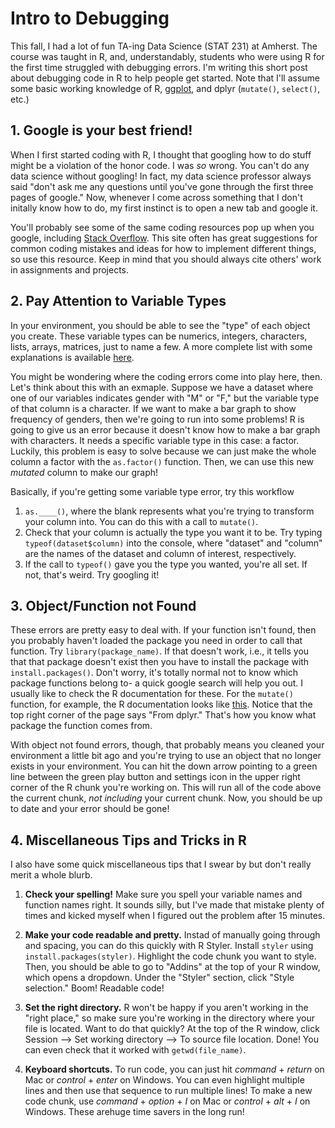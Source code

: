 # Intro to Debugging

This fall, I had a lot of fun TA-ing Data Science (STAT 231) at Amherst. The course was taught in R, and, understandably, students who were using R for the first time struggled with debugging errors. I'm writing this short post about debugging code in R to help people get started. Note that I'll assume some basic working knowledge of R, [ggplot](https://ggplot2.tidyverse.org/reference/ggplot.html), and dplyr (`mutate()`, `select()`, etc.) 

## 1. Google is your best friend!

When I first started coding with R, I thought that googling how to do stuff might be a violation of the honor code. I was *so* wrong. You can't do any data science without googling! In fact, my data science professor always said "don't ask me any questions until you've gone through the first three pages of google." Now, whenever I come across something that I don't initally know how to do, my first instinct is to open a new tab and google it. 

You'll probably see some of the same coding resources pop up when you google, including [Stack Overflow](https://stackoverflow.com/). This site often has great suggestions for common coding mistakes and ideas for how to implement different things, so use this resource. Keep in mind that you should always cite others' work in assignments and projects. 

## 2. Pay Attention to Variable Types

In your environment, you should be able to see the "type" of each object you create. These variable types can be numerics, integers, characters, lists, arrays, matrices, just to name a few. A more complete list with some explanations is available [here](https://www.tutorialspoint.com/r/r_data_types.htm). 

You might be wondering where the coding errors come into play here, then. Let's think about this with an exmaple. Suppose we have a dataset where one of our variables indicates gender with "M" or "F," but the variable type of that column is a character. If we want to make a bar graph to show frequency of genders, then we're going to run into some problems! R is going to give us an error because it doesn't know how to make a bar graph with characters. It needs a specific variable type in this case: a factor. Luckily, this problem is easy to solve because we can just make the whole column a factor with the `as.factor()` function. Then, we can use this new *mutated* column to make our graph!

Basically, if you're getting some variable type error, try this workflow
1. `as.____()`, where the blank represents what you're trying to transform your column into. You can do this with a call to `mutate()`. 
2. Check that your column is actually the type you want it to be. Try typing `typeof(dataset$column)` into the console, where "dataset" and "column" are the names of the dataset and column of interest, respectively.
3. If the call to `typeof()` gave you the type you wanted, you're all set. If not, that's weird. Try googling it! 

## 3. Object/Function not Found

These errors are pretty easy to deal with. If your function isn't found, then you probably haven't loaded the package you need in order to call that function. Try `library(package_name)`. If that doesn't work, i.e., it tells you that that package doesn't exist then you have to install the package with `install.packages()`. Don't worry, it's totally normal not to know which package functions belong to- a quick google search will help you out. I usually like to check the R documentation for these. For the `mutate()` function, for example, the R documentation looks like [this](https://www.rdocumentation.org/packages/dplyr/versions/0.5.0/topics/mutate). Notice that the top right corner of the page says "From dplyr." That's how you know what package the function comes from.

With object not found errors, though, that probably means you cleaned your environment a little bit ago and you're trying to use an object that no longer exists in your environment. You can hit the down arrow pointing to a green line between the green play button and settings icon in the upper right corner of the R chunk you're working on. This will run all of the code above the current chunk, *not including* your current chunk. Now, you should be up to date and your error should be gone!

## 4. Miscellaneous Tips and Tricks in R

I also have some quick miscellaneous tips that I swear by but don't really merit a whole blurb.

1. **Check your spelling!** Make sure you spell your variable names and function names right. It sounds silly, but I've made that mistake plenty of times and kicked myself when I figured out the problem after 15 minutes.

2. **Make your code readable and pretty.** Instad of manually going through and spacing, you can do this quickly with R Styler. Install `styler` using `install.packages(styler)`. Highlight the code chunk you want to style. Then, you should be able to go to "Addins" at the top of your R window, which opens a dropdown. Under the "Styler" section, click "Style selection." Boom! Readable code!

3. **Set the right directory.** R won't be happy if you aren't working in the "right place," so make sure you're working in the directory where your file is located. Want to do that quickly? At the top of the R window, click Session --> Set working directory --> To source file location. Done! You can even check that it worked with `getwd(file_name)`.

4. **Keyboard shortcuts.** To run code, you can just hit *command* + *return* on Mac or *control* + *enter* on Windows. You can even highlight multiple lines and then use that sequence to run multiple lines! To make a new code chunk, use *command* + *option* + *I* on Mac or *control* + *alt* + *I* on Windows. These arehuge time savers in the long run!
